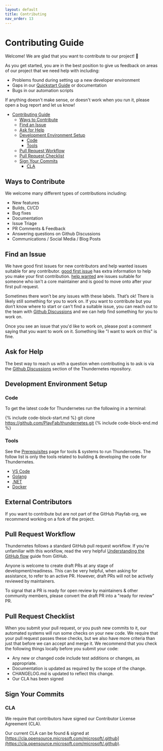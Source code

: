 ```yaml
---
layout: default
title: Contributing
nav_order: 13
---
```


# Contributing Guide

Welcome! We are glad that you want to contribute to our project! 💖

As you get started, you are in the best position to give us feedback on areas of
our project that we need help with including:

* Problems found during setting up a new developer environment
* Gaps in our [Quickstart Guide](quickstart.md) or documentation
* Bugs in our automation scripts

If anything doesn't make sense, or doesn't work when you run it, please open a
bug report and let us know!

* [Contributing Guide](#contributing-guide)
  * [Ways to Contribute](#ways-to-contribute)
  * [Find an Issue](#find-an-issue)
  * [Ask for Help](#ask-for-help)
  * [Development Environment Setup](#development-environment-setup)
    * [Code](#code)
    * [Tools](#tools)
  * [Pull Request Workflow](#pull-request-workflow)
  * [Pull Request Checklist](#pull-request-checklist)
  * [Sign Your Commits](#sign-your-commits)
    * [CLA](#cla)

## Ways to Contribute

We welcome many different types of contributions including:

* New features
* Builds, CI/CD
* Bug fixes
* Documentation
* Issue Triage
* PR Comments & Feedback
* Answering questions on Github Discussions
* Communications / Social Media / Blog Posts

## Find an Issue

We have good first issues for new contributors and help wanted issues suitable
for any contributor.
[good first issue](https://github.com/PlayFab/thundernetes/issues?q=is%3Aissue+is%3Aopen+label%3A%22good+first+issue%22) has extra information to help you make your first contribution.
[help wanted](https://github.com/PlayFab/thundernetes/issues?q=is%3Aissue+is%3Aopen+label%3A%22help+wanted%22) are issues suitable for someone who isn't a core maintainer and is
good to move onto after your first pull request.

Sometimes there won’t be any issues with these labels.
That’s ok! There is likely still something for you to work on.
If you want to contribute but you don’t know where to start or can't find a suitable issue,
you can reach out to the team with
[Github Discussions](https://github.com/PlayFab/thundernetes/discussions)
and we can help find something for you to work on.

Once you see an issue that you'd like to work on, please post a comment saying
that you want to work on it.
Something like "I want to work on this" is fine.

## Ask for Help

The best way to reach us with a question when contributing is to ask is via the
[Github Discussions](https://github.com/PlayFab/thundernetes/discussions)
section of the Thundernetes repository.

## Development Environment Setup

### Code

To get the latest code for Thundernetes run the following in a terminal:

{% include code-block-start.md %}
git clone https://github.com/PlayFab/thundernetes.git
{% include code-block-end.md %}

### Tools

See the [Prerequisites](prerequisites.md) page for tools & systems to run Thundernetes.
The follow list is only the tools related to building & developing the code for Thundernetes.

* [VS Code](https://code.visualstudio.com)
* [Golang](https://go.dev)
* [.NET](https://dotnet.microsoft.com/download/dotnet)
* [Docker](https://docs.docker.com/get-docker/)

## External Contributors

If you want to contribute but are not part of the GitHub Playfab org, we recommend working on a fork of the project.

## Pull Request Workflow

Thundernetes follows a standard GitHub pull request workflow.
If you're unfamiliar with this workflow, read the very helpful
[Understanding the GitHub flow](https://docs.github.com/en/get-started/quickstart/github-flow) guide from GitHub.

Anyone is welcome to create draft PRs at any stage of development/readiness.
This can be very helpful, when asking for assistance, to refer to an active PR.
However, draft PRs will not be actively reviewed by maintainers.

To signal that a PR is ready for open review by maintainers & other community members,
please convert the draft PR into a "ready for review" PR.

## Pull Request Checklist

When you submit your pull request, or you push new commits to it, our automated
systems will run some checks on your new code. We require that your pull request
passes these checks, but we also have more criteria than just that before we can
accept and merge it. We recommend that you check the following things locally
before you submit your code:

* Any new or changed code include test additions or changes, as appropriate.
* Documentation is updated as required by the scope of the change.
* CHANGELOG.md is updated to reflect this change.
* Our CLA has been signed

## Sign Your Commits

### CLA

We require that contributors have signed our Contributor License Agreement (CLA).

Our current CLA can be found & signed at
[https://cla.opensource.microsoft.com/microsoft/.github](https://cla.opensource.microsoft.com/microsoft/.github).
